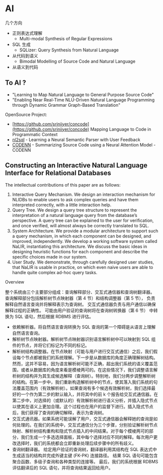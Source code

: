 # AI

几个方向

- 正则表达式理解
  - Multi-modal Synthesis of Regular Expressions
- SQL 生成
  - SQLizer: Query Synthesis from Natural Language
- 从代码到语义
  - Bimodal Modelling of Source Code and Natural Language
- 从语义到代码


## To AI ?

- "Learning to Map Natural Language to General Purpose Source Code"
- "Enabling Near Real-Time NLU-Driven Natural Language Programming through Dynamic Grammar Graph-Based Translation"

OpenSource Project:

- [https://github.com/sriniiyer/concode](https://github.com/sriniiyer/concode) Mapping Language to Code in Programmatic Context
- [nl2sql](https://github.com/sriniiyer/nl2sql) - Learning a Neural Semantic Parser with User Feedback
- [CODENN](https://github.com/sriniiyer/codenn) -  Summarizing Source Code using a Neural Attention Model - CODENN 

## Constructing an Interactive Natural Language Interface for Relational Databases

The intellectual contributions of this paper are as follows:

1. Interactive Query Mechanism. We design an interaction mechanism for NLIDBs to enable users to ask complex queries and have them interpreted correctly, with a little interaction help.
2. Query Tree. We design a query tree structure to represent the interpretation of a natural language query from the database’s perspective. A query tree can be explained to the user for verification, and once verified, will almost always be correctly translated to SQL.
3. System Architecture. We provide a modular architecture to support such a query mechanism, in which each component can be designed, and improved, independently. We develop a working software system called NaLIR, instantiating this architecture. We discuss the basic ideas in designing heuristic functions for each component and describe the specific choices made in our system.
4. User Study. We demonstrate, through carefully designed user studies, that NaLIR is usable in practice, on which even naive users are able to handle quite complex ad-hoc query tasks.

Overview

整个系统由三个主要部分组成：查询解释部分、交互式通信器和查询树翻译器。 查询解释部分包括解析树节点映射器（第 4 节）和结构调整器（第 5 节），
负责解释自然语言查询并将解释表示为查询树。 交互式通信器负责与用户通信以确保解释过程的正确性。 可能由用户验证的查询树将在查询树转换器（第 6 节）
中转换为 SQL 语句，然后根据 RDBMS 进行评估。

- 依赖解析器。将自然语言查询转换为 SQL 查询的第一个障碍是从语言上理解自然语言查询。
- 解析树节点映射器。解析树节点映射器识别语言解析树中可以映射到 SQL 组件的节点，并将它们标记为不同的标记。
- 解析树结构调整器。在节点映射（可能与用户进行交互式通信）之后，我们假设每个节点都被我们的系统理解。下一步是从数据库的角度正确理解树结构。然而，这并不容易，因为语言解析树可能不正确，超出我们系统的语义覆盖范围，或者从数据库的角度来看是模棱两可的。在这些情况下，我们调整语言解析树的结构并为其生成候选解释（查询树）。特别地，我们分两步调整解析树的结构。在第一步中，我们重新构造解析树中的节点，使其落入我们系统的句法覆盖范围内（有效解析树）。如果查询有多个候选有效解析树，我们选择最好的一个作为第二步的默认输入，并将其中的前 k 个报告给交互式通信器。在第二步中，对选择的（或默认的）有效解析树进行语义分析，并插入隐式节点以使其在语义上更加合理。这个过程也在用户的监督下进行。插入隐式节点后，我们获得了查询的确切解释，表示为查询树。
- 交互式通讯器。如果系统可能误解了用户，交互式通信器会解释她的查询是如何处理的。在我们的系统中，交互式通信分为三个步骤，分别验证解析树节点映射、解析树结构重构和隐式节点插入的中间结果。对于每个模棱两可的部分，我们生成一个多选选择面板，其中每个选择对应不同的解释。每次用户更改选择时，我们的系统都会立即重新处理后续步骤中的所有歧义。
- 查询树翻译器。 给定用户验证的查询树，翻译器利用其结构在 SQL 表达式中生成适当的结构并完成外键主键 (FK-PK) 连接路径。 结果 SQL 语句可能包含聚合函数、多级子查询和各种类型的连接等。 最后，我们的系统根据 RDBMS 评估翻译后的 SQL 语句，并将查询结果返回给用户。

